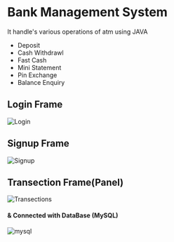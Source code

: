 # Bank Management System
It handle's various operations of atm using JAVA
+ Deposit
+ Cash Withdrawl
+ Fast Cash
+ Mini Statement
+ Pin Exchange
+ Balance Enquiry

## Login Frame
![Login](https://user-images.githubusercontent.com/111033014/216552087-a679431b-79e9-4419-9f6a-9cb4f8eec489.png)

## Signup Frame
![Signup](https://user-images.githubusercontent.com/111033014/216554026-2aa44b05-7fb9-48da-8d43-8da6b7ee9d10.jpg)

## Transection Frame(Panel)
![Transections](https://user-images.githubusercontent.com/111033014/216554073-8fe4cefe-dbcc-4aff-9783-7997761f79fa.png)

#### & Connected with DataBase (MySQL)
![mysql](https://user-images.githubusercontent.com/111033014/217808094-cd0ec6d1-074b-4d78-a5f2-d44b4be6ef78.jpg)
